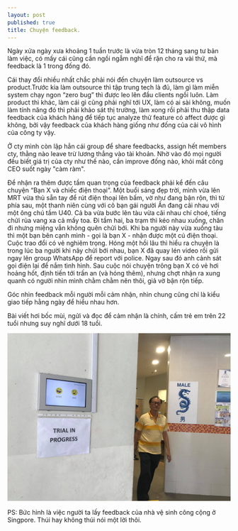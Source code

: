 ```yaml
---
layout: post
published: true
title: Chuyện feedback.
---
```


Ngày xửa ngày xưa khoảng 1 tuần trước là vừa tròn 12 tháng sang tư bản làm việc, có mấy cái cũng cần ngồi ngẫm nghĩ để rặn cho ra vài thứ, mà feedback là 1 trong đống đó.

Cái thay đổi nhiều nhất chắc phải nói đến chuyện làm outsource vs product.Trước kia làm outsource thì tập trung tech là đủ, làm gì làm miễn system chạy ngon “zero bug” thì được leo lên đầu clients ngồi luôn. Làm product thì khác, làm cái gì cũng phải nghĩ tới UX, làm có ai sài không, muốn làm tính năng đó thì phải khảo sát thị trường, làm xong rồi phải thu thập data feedback của khách hàng để tiếp tục analyze thử feature có affect được gì không, bởi vậy feedback của khách hàng giống như đống của cải vô hình của công ty vậy.

Ở cty mình còn lập hẳn cái group để share feedbacks, assign hết members cty, thằng nào leave trừ lương thẳng vào tài khoản. Nhờ vào đó mọi người đều biết giá trị của cty như thế nào, cần improve đống nào, khỏi mất công CEO suốt ngày "càm ràm". 

Để nhận ra thêm được tầm quan trọng của feedback phải kể đến câu chuyện “Bạn X và chiếc điện thoại”. Một buổi sáng đẹp trời, mình vừa lên MRT vừa thủ sẵn tay để rút điện thoại lên bấm, vờ như đang bận rộn, thì từ phía sau, một thanh niên cùng với cô bạn gái người Ấn đang cãi nhau với một ông chú tầm U40. Cả ba vừa bước lên tàu vừa cãi nhau chí choé, tiếng chửi rủa vang xa cả mấy toa. Đi tầm hai, ba trạm thì kéo nhau xuống, chân đi nhưng miệng vẫn không quên chửi bới. Khi ba người này vừa xuống tàu thì một bạn bên cạnh mình - gọi là bạn X - nhận được một cú điện thoại. Cuộc trao đổi có vẻ nghiêm trọng. Hóng một hồi lâu thì hiểu ra chuyện là trong lúc ba người khi nãy chửi bới nhau, bạn X đã quay lén video rồi gửi ngay lên group WhatsApp để report với police. Ngay sau đó anh cảnh sát gọi điện lại để nắm tình hình. Sau cuộc nói chuyện trông bạn X có vẻ hơi hoảng hốt, định tiến tới trấn an (và hóng thêm), nhưng chợt nhận ra xung quanh có người nhìn mình chằm chằm nên thôi, giả vờ bận rộn tiếp.

Góc nhìn feedback mỗi người mỗi cảm nhận, nhìn chung cũng chỉ là kiểu giao tiếp hằng ngày để hiểu nhau hơn. 

Bài viết hơi bốc mùi, ngửi và đọc để cảm nhận là chính, cấm trẻ em trên 22 tuổi nhưng suy nghĩ dưới 18 tuổi.

![toilet feedback](/img/66759159_472541136653581_3873833503380471808_n.jpg)

PS: Bức hình là việc người ta lấy feedback của nhà vệ sinh công cộng ở Singpore. Thúi hay không thúi nói một lời thôi.
